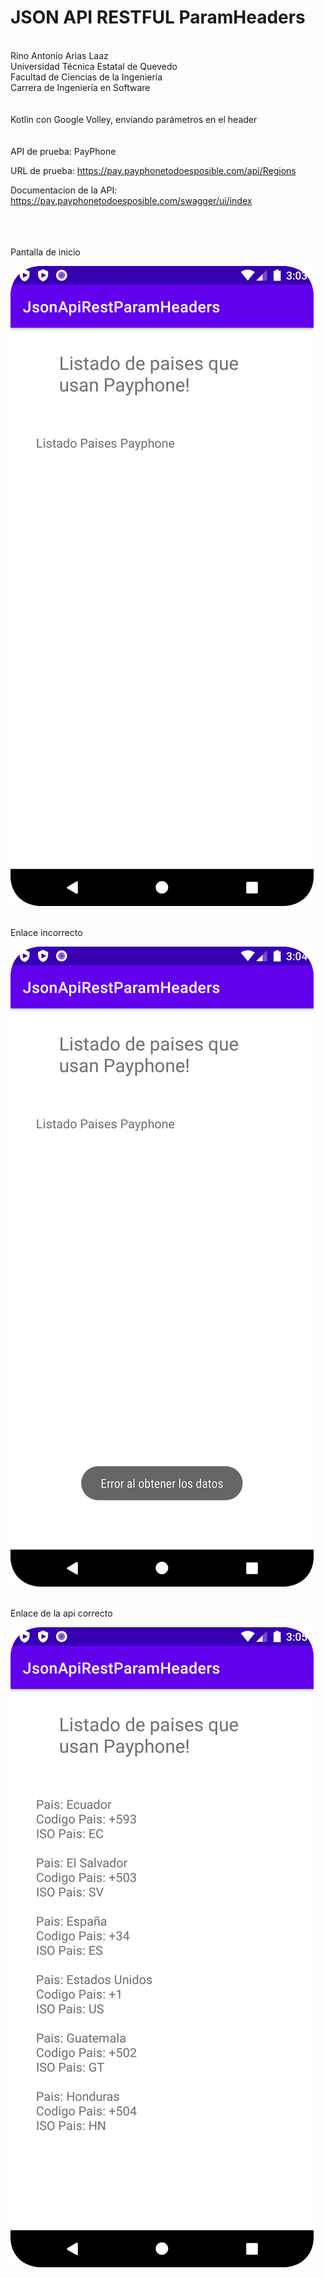 # JSON API RESTFUL ParamHeaders
<br />
Rino Antonio Arias Laaz<br />
Universidad Técnica Estatal de Quevedo<br />
Facultad de Ciencias de la Ingeniería<br />
Carrera de Ingeniería en Software<br />
<br />
<br />
Kotlin con Google Volley, enviando parámetros en el header<br />
<br />
<br />
API de prueba: PayPhone

URL de prueba: https://pay.payphonetodoesposible.com/api/Regions

Documentacion de la API: https://pay.payphonetodoesposible.com/swagger/ui/index 

<br />
<br />

<br />
Pantalla de inicio
<br />

![image](https://raw.githubusercontent.com/rinoarias/JsonApiRestParamHeaders/b790e2bc46b22370cbd10b1c3601e607cd56fc88/images/SS_HomeScreen.png)

<br />
Enlace incorrecto
<br />

![image](https://github.com/rinoarias/JsonApiRestParamHeaders/blob/b790e2bc46b22370cbd10b1c3601e607cd56fc88/images/SS_ErrorFecthData.png?raw=true)

<br />
Enlace de la api correcto
<br />

![image](images/SS_DataFetchSuccess.png)
